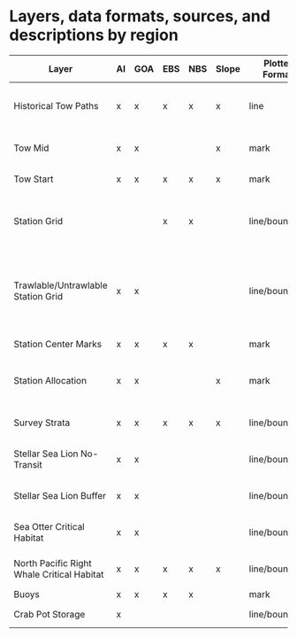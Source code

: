 # Layers, data formats, sources, and descriptions by region

| Layer                                      | AI  | GOA | EBS | NBS | Slope | Plotter Format | Source                   | Description                                                                                                           |
|--------|--------|--------|--------|--------|--------|--------|--------|-------------|
| Historical Tow Paths                       | x   | x   | x   | x   | x     | line           | RACEBASE                 | Line between haul start and end coordinates from RACEBASE.HAUL                                                        |
| Tow Mid                                    | x   | x   |     |     | x     | mark           | RACEBASE                 | Midpoint estimated from RACEBASE GPS tables                                                                           |
| Tow Start                                  | x   | x   | x   | x   | x     | mark           | RACEBASE                 | Start point from RACEBASE.HAUL                                                                                        |
| Station Grid                               |     |     | x   | x   |       | line/boundary  | akgfmaps                 | Regional survey grid shapefiles from akgfmaps or RACEBASE region grids                                                |
| Trawlable/Untrawlable Station Grid         | x   | x   |     |     |       | line/boundary  | RACEBASE + akgfmaps      | Regional survey grid shapefiles from akgfmaps or RACEBASE region grids joined with trawlable/untrawlable designations |
| Station Center Marks                       | x   | x   | x   | x   |       | mark           | akgfmaps                 | Centroid of survey grid shapefiles                                                                                    |
| Station Allocation                         | x   | x   |     |     | x     | mark           | Survey group             | CSV file of station allocation, priority, and vessels created by the GOA/AI group                                     |
| Survey Strata                              | x   | x   | x   | x   | x     | line/boundary  | akgfmaps                 | Regional survey stratum shapefile from akgfmaps                                                                       |
| Stellar Sea Lion No-Transit                | x   | x   |     |     |       | line/boundary  | AFSC Permits Coordinator | ESRI Shapefile                                                                                                        |
| Stellar Sea Lion Buffer                    | x   | x   |     |     |       | line/boundary  | AFSC Permits Coordinator | ESRI Shapefile                                                                                                        |
| Sea Otter Critical Habitat                 | x   | x   |     |     |       | line/boundary  | AFSC Permits Coordinator | ESRI Shapefile                                                                                                        |
| North Pacific Right Whale Critical Habitat | x   | x   | x   | x   | x     | line/boundary  | AFSC Permits Coordinator | ESRI Shapefile                                                                                                        |
| Buoys                                      | x   | x   | x   | x   |       | mark           |                          | CSV                                                                                                                   |
| Crab Pot Storage                           | x   |     |     |     |       | line/boundary  | Vessels (confidential)   | Globe MDB, CSV, emailed coordinates                                                                                   |
